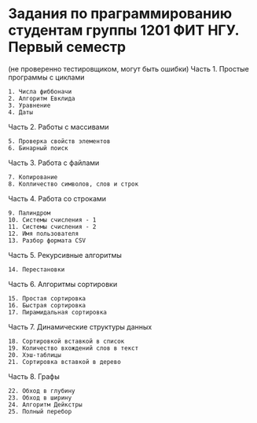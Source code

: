 # Задания по праграммированию студентам группы 1201 ФИТ НГУ. Первый семестр 
(не проверенно тестировщиком, могут быть ошибки)
Часть 1. Простые программы с циклами

	1. Числа фиббоначи
	2. Алгоритм Евклида
	3. Уравнение
	4. Даты

Часть 2. Работы с массивами

	5. Проверка свойств элементов
	6. Бинарный поиск

Часть 3. Работа с файлами

	7. Копирование
	8. Колличество символов, слов и строк

Часть 4. Работа со строками

	9. Палиндром
	10. Системы счисления - 1
	11. Системы счисления - 2
	12. Имя пользователя 
	13. Разбор формата CSV

Часть 5. Рекурсивные алгоритмы

	14. Перестановки

Часть 6. Алгоритмы сортировки

	15. Простая сортировка
	16. Быстрая сортировка
	17. Пирамидальная сортировка

Часть 7. Динамические структуры данных

	18. Сортировкой вставкой в список
	19. Количество вхождений слов в текст
	20. Хэш-таблицы
	21. Сортировка вставкой в дерево

Часть 8. Графы 

	22. Обход в глубину 
	23. Обход в ширину
	24. Алгоритм Дейкстры
	25. Полный перебор 
